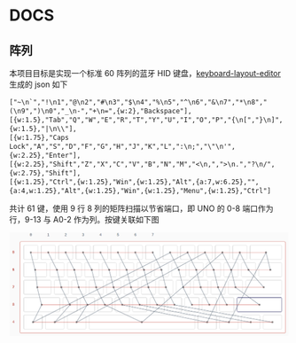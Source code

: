 # DOCS

## 阵列

本项目目标是实现一个标准 60 阵列的蓝牙 HID 键盘，[keyboard-layout-editor](http://www.keyboard-layout-editor.com/)生成的 json 如下

```
["~\n`","!\n1","@\n2","#\n3","$\n4","%\n5","^\n6","&\n7","*\n8","(\n9",")\n0","_\n-","+\n=",{w:2},"Backspace"],
[{w:1.5},"Tab","Q","W","E","R","T","Y","U","I","O","P","{\n[","}\n]",{w:1.5},"|\n\\"],
[{w:1.75},"Caps Lock","A","S","D","F","G","H","J","K","L",":\n;","\"\n'",{w:2.25},"Enter"],
[{w:2.25},"Shift","Z","X","C","V","B","N","M","<\n,",">\n.","?\n/",{w:2.75},"Shift"],
[{w:1.25},"Ctrl",{w:1.25},"Win",{w:1.25},"Alt",{a:7,w:6.25},"",{a:4,w:1.25},"Alt",{w:1.25},"Win",{w:1.25},"Menu",{w:1.25},"Ctrl"]
```

共计 61 键，使用 9 行 8 列的矩阵扫描以节省端口，即 UNO 的 0-8 端口作为行，9-13 与 A0-2 作为列。按键关联如下图

![](keyboard.png)
